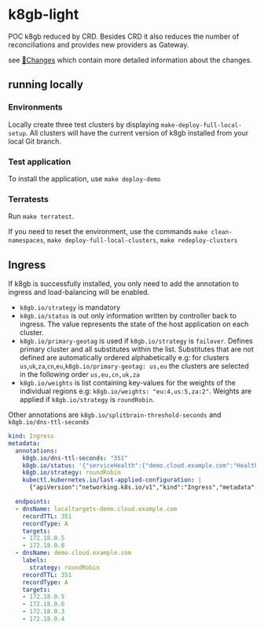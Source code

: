 # k8gb-light
POC k8gb reduced by CRD.  Besides CRD it also reduces the number of reconciliations and provides new providers as Gateway.

see [🚨Changes](https://github.com/k8gb-io/k8gb-light/issues/1) which contain more detailed information about the changes.


## running locally
### Environments
Locally create three test clusters by displaying `make-deploy-full-local-setup`.  All clusters will have the current version of k8gb installed from your local Git branch.

### Test application
To install the application, use `make deploy-demo`

### Terratests
Run `make terratest`.

If you need to reset the environment, use the commands `make clean-namespaces`, `make deploy-full-local-clusters`, `make redeploy-clusters`



## Ingress

If k8gb is successfully installed, you only need to add the annotation to ingress and load-balancing will be enabled.

 - `k8gb.io/strategy` is mandatory
 - `k8gb.io/status` is out only information written by controller back to ingress. The value represents the state of the host application on each cluster.
 - `k8gb.io/primary-geotag` is used if `k8gb.io/strategy` is `failover`. Defines primary cluster and all substitutes within the list.
Substitutes that are not defined are automatically ordered alphabetically
e.g:  for clusters `us`,`uk`,`za`,`cn`,`eu`,`k8gb.io/primary-geotag: us,eu` the clusters are selected in the following order `us,eu,cn,uk,za`
 - `k8gb.io/weights` is list containing key-values for the weights of the individual regions e.g: `k8gb.io/weights: "eu:4,us:5,za:2"`. 
 Weights are applied if `k8gb.io/strategy` is `roundRobin`.

Other annotations are `k8gb.io/splitbrain-threshold-seconds` and `k8gb.io/dns-ttl-seconds`


```yaml
kind: Ingress
metadata:
  annotations:
    k8gb.io/dns-ttl-seconds: "351"
    k8gb.io/status: '{"serviceHealth":{"demo.cloud.example.com":"Healthy"},"healthyRecords":{"demo.cloud.example.com":["172.18.0.5","172.18.0.6","172.18.0.3","172.18.0.4"]},"geoTag":"us","hosts":"demo.cloud.example.com"}'
    k8gb.io/strategy: roundRobin
    kubectl.kubernetes.io/last-applied-configuration: |
      {"apiVersion":"networking.k8s.io/v1","kind":"Ingress","metadata":{"annotations":{"k8gb.io/strategy":"roundRobin","x.y.io/ep":"[{\"addresses\":[\"1.2.3.4\"],\"port\":80}]","xxx":"xxx"},"name":"ing","namespace":"demo"},"spec":{"ingressClassName":"nginx","rules":[{"host":"demo.cloud.example.com","http":{"paths":[{"backend":{"service":{"name":"frontend-podinfo","port":{"name":"http"}}},"path":"/","pathType":"Prefix"}]}}]}}
```

```yaml
  endpoints:
  - dnsName: localtargets-demo.cloud.example.com
    recordTTL: 351
    recordType: A
    targets:
    - 172.18.0.5
    - 172.18.0.6
  - dnsName: demo.cloud.example.com
    labels:
      strategy: roundRobin
    recordTTL: 351
    recordType: A
    targets:
    - 172.18.0.5
    - 172.18.0.6
    - 172.18.0.3
    - 172.18.0.4
```